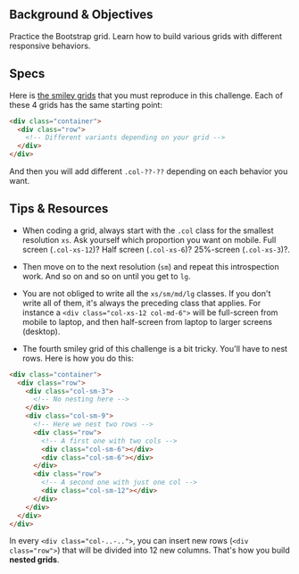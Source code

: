 ## Background & Objectives

Practice the Bootstrap grid. Learn how to build various grids with different responsive behaviors.

## Specs

Here is [the smiley grids](http://lewagon.github.io/bootstrap-challenges/01-Pure-Bootstrap-grid/) that you must reproduce in this challenge. Each of these 4 grids has the same starting point:

```html
<div class="container">
  <div class="row">
    <!-- Different variants depending on your grid -->
  </div>
</div>
```

And then you will add different `.col-??-??` depending on each behavior you want.

## Tips & Resources

- When coding a grid, always start with the `.col` class for the smallest resolution `xs`. Ask yourself which proportion you want on mobile. Full screen (`.col-xs-12`)? Half screen (`.col-xs-6`)? 25%-screen (`.col-xs-3`)?.

- Then move on to the next resolution (`sm`) and repeat this introspection work. And so on and so on until you get to `lg`.

- You are not obliged to write all the `xs/sm/md/lg` classes. If you don't write all of them, it's always the preceding class that applies. For instance a `<div class="col-xs-12 col-md-6">` will be full-screen from mobile to laptop, and then half-screen from laptop to larger screens (desktop).

- The fourth smiley grid of this challenge is a bit tricky. You'll have to nest rows. Here is how you do this:

```html
<div class="container">
  <div class="row">
    <div class="col-sm-3">
      <!-- No nesting here -->
    </div>
    <div class="col-sm-9">
      <!-- Here we nest two rows -->
      <div class="row">
        <!-- A first one with two cols -->
        <div class="col-sm-6"></div>
        <div class="col-sm-6"></div>
      </div>
      <div class="row">
        <!-- A second one with just one col -->
        <div class="col-sm-12"></div>
      </div>
    </div>
  </div>
</div>
```

In every `<div class="col-..-..">`, you can insert new rows (`<div class="row">`) that will be divided into 12 new columns. That's how you build **nested grids**.
